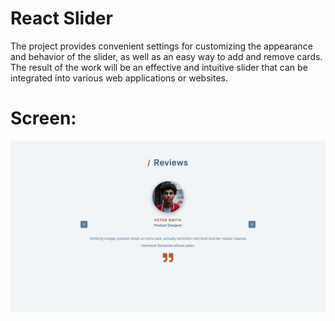 # React Slider

The project provides convenient settings for customizing the appearance and behavior of the slider, as well as an easy way to add and remove cards. The result of the work will be an effective and intuitive slider that can be integrated into various web applications or websites.

# Screen:

![alt text](public/img.png)
